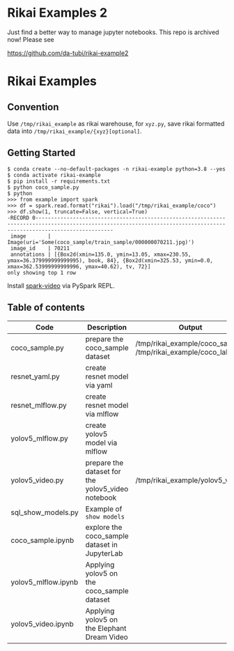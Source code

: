 # Rikai Examples 2
Just find a better way to manage jupyter notebooks. This repo is archived now! Please see

https://github.com/da-tubi/rikai-example2



# Rikai Examples
## Convention
Use `/tmp/rikai_example` as rikai warehouse, for `xyz.py`, save rikai formatted data into `/tmp/rikai_example/{xyz}[optional]`.

## Getting Started
```
$ conda create --no-default-packages -n rikai-example python=3.8 --yes
$ conda activate rikai-example
$ pip install -r requirements.txt
$ python coco_sample.py
$ python
>>> from example import spark
>>> df = spark.read.format("rikai").load("/tmp/rikai_example/coco")
>>> df.show(1, truncate=False, vertical=True)
-RECORD 0---------------------------------------------------------------------------------------------------------------------------------------------------------------------
 image       | Image(uri='Some(coco_sample/train_sample/000000070211.jpg)')
 image_id    | 70211
 annotations | [{Box2d(xmin=135.0, ymin=13.05, xmax=230.55, ymax=36.379999999999995), book, 84}, {Box2d(xmin=325.53, ymin=0.0, xmax=362.53999999999996, ymax=40.62), tv, 72}]
only showing top 1 row
```

Install [spark-video](https://github.com/eto-ai/spark-video) via PySpark REPL.


## Table of contents
| Code | Description | Output |
|---|---|---|
| coco_sample.py   | prepare the coco_sample dataset | /tmp/rikai_example/coco_sample, /tmp/rikai_example/coco_labels |
| resnet_yaml.py   |  create resnet model via yaml   | |
| resnet_mlflow.py | create resnet model via mlflow  | |
| yolov5_mlflow.py | create yolov5 model via mlflow  | |
| yolov5_video.py  | prepare the dataset for the yolov5_video notebook | /tmp/rikai_example/yolov5_video |
| sql_show_models.py | Example of `show models`      | |
| coco_sample.ipynb |  explore the coco_sample dataset in JupyterLab | |
| yolov5_mlflow.ipynb | Applying yolov5 on the coco_sample dataset | |
| yolov5_video.ipynb  | Applying yolov5 on the Elephant Dream Video | |


